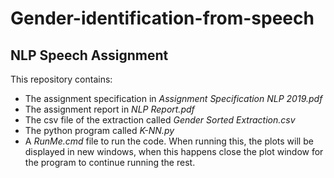 # Gender-identification-from-speech
## NLP Speech Assignment


This repository contains:
* The assignment specification in _Assignment Specification NLP 2019.pdf_
* The assignment report in _NLP Report.pdf_
* The csv file of the extraction called _Gender Sorted Extraction.csv_
* The python program called _K-NN.py_
* A _RunMe.cmd_ file to run the code. When running this, the plots will be displayed in new windows, when this happens close 
 the plot window for the program to continue running the rest.

